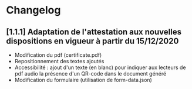 # Changelog

## [1.1.1]  Adaptation de l'attestation aux nouvelles dispositions en vigueur à partir du 15/12/2020

- Modification du pdf (certificate.pdf)
- Repositionnement des textes ajoutés
- Accessibilité : ajout d'un texte (en blanc) pour indiquer aux lecteurs de pdf audio la présence d'un QR-code dans le document généré
- Modification du formulaire (utilisation de form-data.json)